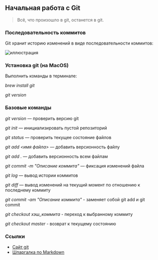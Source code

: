 ## Начальная работа с Git

> Всё, что произошло в git, останется в git.


### Последовательность коммитов
Git хранит историю изменений в виде последовательности коммитов:

![иллюстрация](img1.png)


### Установка git (на MacOS)
Выполнить команды в терминале:

*brew install git*

*git version*


### Базовые команды

*git version* — проверить версию git

*git init* — инициализировать пустой репозиторий

*git status* — проверить текущее состояние файлов

*git add <имя файла>* — добавить версионность файлу

*git add .* — добавить версионность всем файлам

*git commit -m "Описание коммита"* — фиксация изменений файла

*git log* — вывод истории коммитов

*git diff* — вывод изменений на текущий момент по отношению к последнему коммиту

*git commit -am "Описание коммита"* - заменяет собой git add и git commit

*git checkout хэш_коммита* - переход к выбранному коммиту

*git checkout master* - возврат к текущему состоянию

### Ссылки
* [Сайт git](https://git-scm.com)
* [Шпаргалка по Markdown](https://github.com/sandino/Markdown-Cheatsheet)
